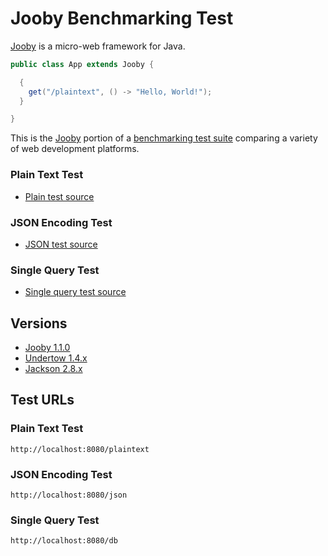 # Jooby Benchmarking Test

[Jooby](http://jooby.org) is a micro-web framework for Java.

```java
public class App extends Jooby {

  {
    get("/plaintext", () -> "Hello, World!");
  }

}
```

This is the [Jooby](http://jooby.org) portion of a [benchmarking test suite](../) comparing a variety of web development platforms.


### Plain Text Test
* [Plain test source](src/main/java/com/techempower/App.java)

### JSON Encoding Test
* [JSON test source](src/main/java/com/techempower/App.java)

### Single Query Test
* [Single query test source](src/main/java/com/techempower/App.java)

## Versions

* [Jooby 1.1.0](http://jooby.org)
* [Undertow 1.4.x](http://undertow.io)
* [Jackson 2.8.x](http://wiki.fasterxml.com/JacksonHome)

## Test URLs

### Plain Text Test

    http://localhost:8080/plaintext

### JSON Encoding Test

    http://localhost:8080/json

### Single Query Test

    http://localhost:8080/db


